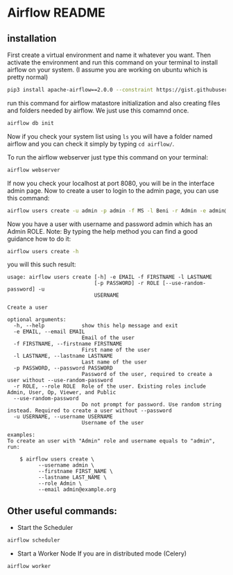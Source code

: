 # Airflow README

## installation
First create a virtual environment and name it whatever you want.
Then activate the environment and run this command on your terminal to install airflow on your system. (I assume you are working on ubuntu which is pretty normal)
```bash
pip3 install apache-airflow==2.0.0 --constraint https://gist.githubusercontent.com/marclamberti/742efaef5b2d94f44666b0aec020be7c/raw/5da51f9fe99266562723fdfb3e11d3b6ac727711/constraint.txt
```
run this command for airflow matastore initialization and also creating files and folders needed by airflow. We just use this comamnd once.
```bash
airflow db init
```
Now if you check your system list using ```ls``` you will have a folder named airflow and you can check
it simply by typing ```cd airflow/```.

To run the airflow webserver just type this command on your terminal:
```bash
airflow webserver
```
If now you check your localhost at port 8080, you will be in the interface admin page.
Now to create a user to login to the admin page, you can use this command:
```bash
airflow users create -u admin -p admin -f MS -l Beni -r Admin -e admin@airflow.com
```
Now you have a user with username and password admin which has an Admin ROLE.
Note: By typing the help method you can find a good guidance how to do it:
```bash
airflow users create -h
```
you will this such result:
```
usage: airflow users create [-h] -e EMAIL -f FIRSTNAME -l LASTNAME
                            [-p PASSWORD] -r ROLE [--use-random-password] -u
                            USERNAME

Create a user

optional arguments:
  -h, --help            show this help message and exit
  -e EMAIL, --email EMAIL
                        Email of the user
  -f FIRSTNAME, --firstname FIRSTNAME
                        First name of the user
  -l LASTNAME, --lastname LASTNAME
                        Last name of the user
  -p PASSWORD, --password PASSWORD
                        Password of the user, required to create a user without --use-random-password
  -r ROLE, --role ROLE  Role of the user. Existing roles include Admin, User, Op, Viewer, and Public
  --use-random-password
                        Do not prompt for password. Use random string instead. Required to create a user without --password 
  -u USERNAME, --username USERNAME
                        Username of the user

examples:
To create an user with "Admin" role and username equals to "admin", run:

    $ airflow users create \
          --username admin \
          --firstname FIRST_NAME \
          --lastname LAST_NAME \
          --role Admin \
          --email admin@example.org

```

## Other useful commands:
- Start the Scheduler
```bash
airflow scheduler
```
- Start a Worker Node If you are in distributed mode (Celery)
```bash
airflow worker
```